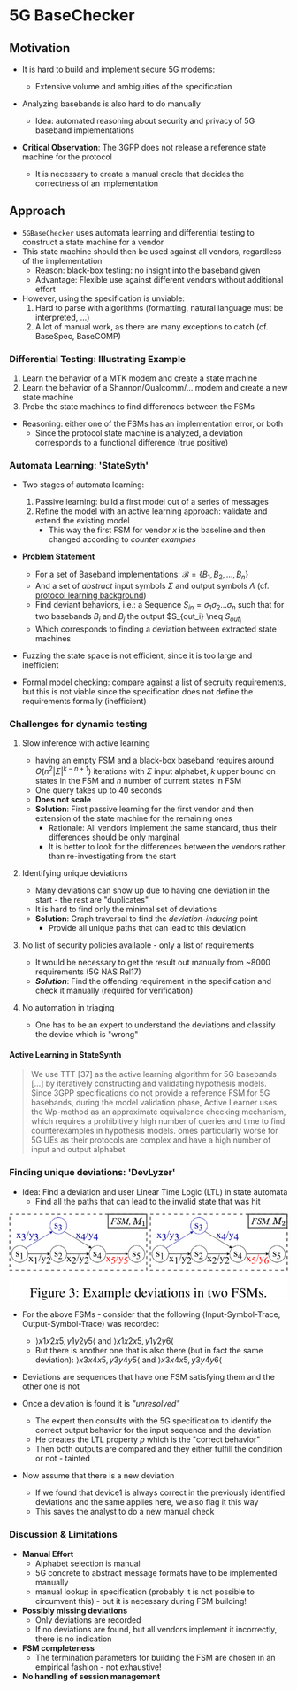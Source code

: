 # 5G BaseChecker

## Motivation

- It is hard to build and implement secure 5G modems:
    - Extensive volume and ambiguities of the specification
- Analyzing basebands is also hard to do manually
    - Idea: automated reasoning about security and privacy of 5G baseband implementations

- **Critical Observation**: The 3GPP does not release a reference state machine for the protocol
    - It is necessary to create a manual oracle that decides the correctness of an implementation


## Approach

- `5GBaseChecker` uses automata learning and differential testing to construct a state machine for a vendor
- This state machine should then be used against all vendors, regardless of the implementation
    - Reason: black-box testing: no insight into the baseband given
    - Advantage: Flexible use against different vendors without additional effort
-  However, using the specification is unviable:
    1. Hard to parse with algorithms (formatting, natural language must be interpreted, ...)
    2. A lot of manual work, as there are many exceptions to catch (cf. BaseSpec, BaseCOMP)

### Differential Testing: Illustrating Example

1. Learn the behavior of a MTK modem and create a state machine
2. Learn the behavior of a Shannon/Qualcomm/... modem and create a new state machine
3. Probe the state machines to find differences between the FSMs

- Reasoning: either one of the FSMs has an implementation error, or both
    - Since the protocol state machine is analyzed, a deviation corresponds to a functional difference (true positive)


### Automata Learning: 'StateSyth'

- Two stages of automata learning:
    1. Passive learning: build a first model out of a series of messages
    2. Refine the model with an active learning approach: validate and extend the existing model
        - This way the first FSM for vendor $x$ is the baseline and then changed according to *counter examples* 

- **Problem Statement**
    - For a set of Baseband implementations: $\mathcal{B} = \{ B_1, B_2, \ldots, B_n \}$
    - And a set of *abstract* input symbols $\Sigma$ and output symbols $\Lambda$ (cf. [protocol learning background](../../../protocol-fuzzing/protocol-learning.md))
    - Find deviant behaviors, i.e.: a Sequence $S_{in} = \sigma_1 \sigma_2 \dots \sigma_n$ such that for two basebands $B_i$ and $B_j$ the output $S_{out_i} \neq $S_{out_j}$
    - Which corresponds to finding a deviation between extracted state machines

- Fuzzing the state space is not efficient, since it is too large and inefficient
- Formal model checking: compare against a list of secruity requirements, but this is not viable since the specification does not define the requirements formally (inefficient)


### Challenges for dynamic testing

1. Slow inference with active learning
    - having an empty FSM and a black-box baseband requires around $O(n^2|\Sigma|^{k-n+1})$ iterations with $\Sigma$ input alphabet, $k$ upper bound on states in the FSM and $n$ number of current states in FSM
    - One query takes up to 40 seconds
    - **Does not scale**
    - **Solution**: First passive learning for the first vendor and then extension of the state machine for the remaining ones
        - Rationale: All vendors implement the same standard, thus their differences should be only marginal
        - It is better to look for the differences between the vendors rather than re-investigating from the start


2. Identifying unique deviations
    - Many deviations can show up due to having one deviation in the start - the rest are "duplicates"
    - It is hard to find only the minimal set of deviations
    - **Solution**: Graph traversal to find the *deviation-inducing* point
        - Provide all unique paths that can lead to this deviation


3. No list of security policies available - only a list of requirements
    - It would be necessary to get the result out manually from ~8000 requirements (5G NAS Rel17)
    - ***Solution***: Find the offending requirement in the specification and check it manually (required for verification)

4. No automation in triaging
    - One has to be an expert to understand the deviations and classify the device which is "wrong" 


#### Active Learning in StateSynth

> We use TTT [37] as the active learning algorithm for 5G basebands [...] by iteratively constructing and validating hypothesis models. 
> Since 3GPP specifications do not provide a reference FSM for 5G basebands, during the model validation phase, Active Learner uses the Wp-method
> as an approximate equivalence checking mechanism, which requires a prohibitively high number of queries and time to find counterexamples in hypothesis models. 
> omes particularly worse for 5G UEs as their protocols are complex and have a high number of input and output alphabet

### Finding unique deviations: 'DevLyzer'

- Idea: Find a deviation and user Linear Time Logic (LTL) in state automata
    - Find all the paths that can lead to the invalid state that was hit

![FSM Deviations](../../../assets/5gbasechecker/fsm-deviation.png)

- For the above FSMs - consider that the following $\langle \text{Input-Symbol-Trace}, \text{Output-Symbol-Trace} \rangle$ was recorded:
    - $\rangle x1 x2 x5 , y1 y2 y5 \langle$ and $\rangle x1 x2 x5 , y1 y2 y6 \langle$
    - But there is another one that is also there (but in fact the same deviation): $\rangle x3 x4 x5 , y3 y4 y5 \langle$ and $\rangle x3 x4 x5 , y3 y4 y6 \langle$

- Deviations are sequences that have one FSM satisfying them and the other one is not
- Once a deviation is found it is *"unresolved"*
    - The expert then consults with the 5G specification to identify the correct output behavior for the input sequence and the deviation
    - He creates the LTL property $\rho$ which is the "correct behavior"
    - Then both outputs are compared and they either fulfill the condition or not - tainted 

- Now assume that there is a new deviation
    - If we found that device1 is always correct in the previously identified deviations and the same applies here, we also flag it this way
    - This saves the analyst to do a new manual check

### Discussion & Limitations

- **Manual Effort**
    - Alphabet selection is manual
    - 5G concrete to abstract message formats have to be implemented manually
    - manual lookup in specification (probably it is not possible to circumvent this) - but it is necessary during FSM building!
- **Possibly missing deviations**
    - Only deviations are recorded
    - If no deviations are found, but all vendors implement it incorrectly, there is no indication
- **FSM completeness**
    - The termination parameters for building the FSM are chosen in an empirical fashion - not exhaustive!
- **No handling of session management**
